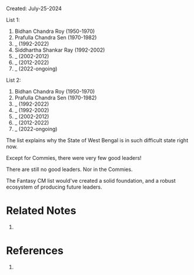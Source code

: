Created: July-25-2024

List 1:

1. Bidhan Chandra Roy (1950-1970)
2. Prafulla Chandra Sen (1970-1982)
3. _ (1992-2022)
4. Siddhartha Shankar Ray (1992-2002)
5. _ (2002-2012)
6. _ (2012-2022)
7. _ (2022-ongoing)

List 2:

1. Bidhan Chandra Roy (1950-1970)
2. Prafulla Chandra Sen (1970-1982)
3. _ (1992-2022)
4. _ (1992-2002)
5. _ (2002-2012)
6. _ (2012-2022)
7. _ (2022-ongoing)


The list explains why the State of West Bengal is in such difficult state right now.

Except for Commies, there were very few good leaders!

There are still no good leaders. Nor in the Commies.

The Fantasy CM list would've created a solid foundation, and a robust ecosystem of producing future leaders.

# Related Notes

1. 
# References

1. 